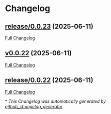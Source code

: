 # Changelog

## [release/0.0.23](https://github.com/NASA-PDS/nucleus-tools-java/tree/release/0.0.23) (2025-06-11)

[Full Changelog](https://github.com/NASA-PDS/nucleus-tools-java/compare/v0.0.22...release/0.0.23)

## [v0.0.22](https://github.com/NASA-PDS/nucleus-tools-java/tree/v0.0.22) (2025-06-11)

[Full Changelog](https://github.com/NASA-PDS/nucleus-tools-java/compare/release/0.0.22...v0.0.22)

## [release/0.0.22](https://github.com/NASA-PDS/nucleus-tools-java/tree/release/0.0.22) (2025-06-11)

[Full Changelog](https://github.com/NASA-PDS/nucleus-tools-java/compare/a2fdba189d61b91dffb728ee4c3dfca6d07a8421...release/0.0.22)



\* *This Changelog was automatically generated by [github_changelog_generator](https://github.com/github-changelog-generator/github-changelog-generator)*
